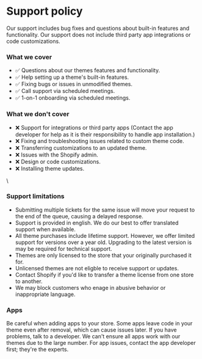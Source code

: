# Support policy

Our support includes bug fixes and questions about built-in features and functionality. Our support does not include third party app integrations or code customizations.



### What we cover

* ✅ Questions about our themes features and functionality.&#x20;
* ✅ Help setting up a theme's built-in features.
* ✅ Fixing bugs or issues in unmodified themes.
* ✅ Call support via scheduled meetings.&#x20;
* ✅ 1-on-1 onboarding via scheduled meetings.&#x20;



### What we don't cover

* ❌ Support for integrations or third party apps (Contact the app developer for help as it is their responsibility to handle app installation.)
* ❌ Fixing and troubleshooting issues related to custom theme code.
* ❌ Transferring customizations to an updated theme.
* ❌ Issues with the Shopify admin.
* ❌ Design or code customizations.
* ❌ Installing theme updates.

\


### Support limitations

* Submitting multiple tickets for the same issue will move your request to the end of the queue, causing a delayed response.
* Support is provided in english. We do our best to offer translated support when available.&#x20;
* All theme purchases include lifetime support. However, we offer limited support for versions over a year old. Upgrading to the latest version is may be required for technical support.
* Themes are only licensed to the store that your originally purchased it for.&#x20;
* Unlicensed themes are not eligble to receive support or updates.&#x20;
* Contact Shopify if you'd like to transfer a theme license from one store to another.
* We may block customers who enage in abusive behavior or inappropriate language.



### Apps

Be careful when adding apps to your store. Some apps leave code in your theme even after removal, which can cause issues later. If you have problems, talk to a developer. We can't ensure all apps work with our themes due to the large number. For app issues, contact the app developer first; they're the experts.
